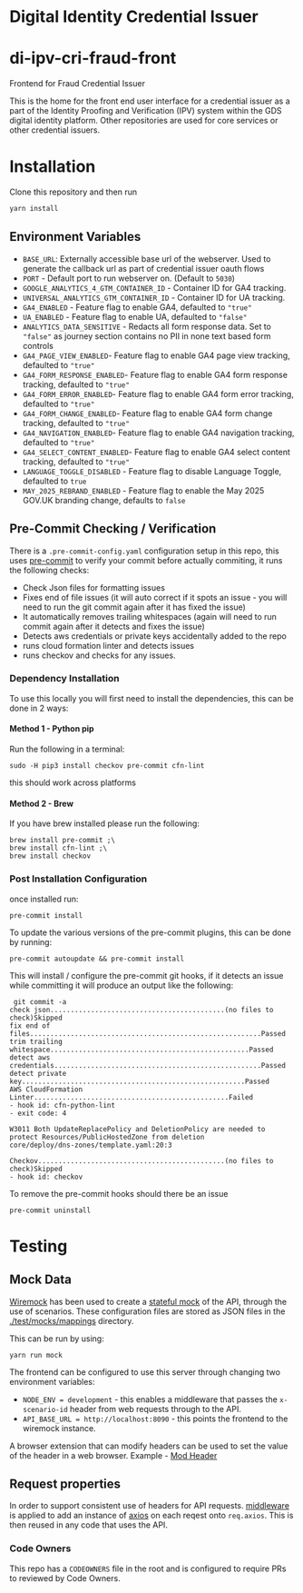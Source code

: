 # Digital Identity Credential Issuer

# di-ipv-cri-fraud-front

Frontend for Fraud Credential Issuer

This is the home for the front end user interface for a credential issuer as a part of the Identity Proofing and Verification (IPV) system within the GDS digital identity platform. Other repositories are used for core services or other credential issuers.

# Installation

Clone this repository and then run

```bash
yarn install
```

## Environment Variables

- `BASE_URL`: Externally accessible base url of the webserver. Used to generate the callback url as part of credential issuer oauth flows
- `PORT` - Default port to run webserver on. (Default to `5030`)
- `GOOGLE_ANALYTICS_4_GTM_CONTAINER_ID` - Container ID for GA4 tracking.
- `UNIVERSAL_ANALYTICS_GTM_CONTAINER_ID` - Container ID for UA tracking.
- `GA4_ENABLED` - Feature flag to enable GA4, defaulted to `"true"`
- `UA_ENABLED` - Feature flag to enable UA, defaulted to `"false"`
- `ANALYTICS_DATA_SENSITIVE` - Redacts all form response data. Set to `"false"` as journey section contains no PII in none text based form controls
- `GA4_PAGE_VIEW_ENABLED`- Feature flag to enable GA4 page view tracking, defaulted to `"true"`
- `GA4_FORM_RESPONSE_ENABLED`- Feature flag to enable GA4 form response tracking, defaulted to `"true"`
- `GA4_FORM_ERROR_ENABLED`- Feature flag to enable GA4 form error tracking, defaulted to `"true"`
- `GA4_FORM_CHANGE_ENABLED`- Feature flag to enable GA4 form change tracking, defaulted to `"true"`
- `GA4_NAVIGATION_ENABLED`- Feature flag to enable GA4 navigation tracking, defaulted to `"true"`
- `GA4_SELECT_CONTENT_ENABLED`- Feature flag to enable GA4 select content tracking, defaulted to `"true"`
- `LANGUAGE_TOGGLE_DISABLED` - Feature flag to disable Language Toggle, defaulted to `true`
- `MAY_2025_REBRAND_ENABLED` - Feature flag to enable the May 2025 GOV.UK branding change, defaults to `false`

## Pre-Commit Checking / Verification

There is a `.pre-commit-config.yaml` configuration setup in this repo, this uses [pre-commit](https://pre-commit.com/) to verify your commit before actually commiting, it runs the following checks:

* Check Json files for formatting issues
* Fixes end of file issues (it will auto correct if it spots an issue - you will need to run the git commit again after it has fixed the issue)
* It automatically removes trailing whitespaces (again will need to run commit again after it detects and fixes the issue)
* Detects aws credentials or private keys accidentally added to the repo
* runs cloud formation linter and detects issues
* runs checkov and checks for any issues.

### Dependency Installation
To use this locally you will first need to install the dependencies, this can be done in 2 ways:

#### Method 1 - Python pip

Run the following in a terminal:

```
sudo -H pip3 install checkov pre-commit cfn-lint
```

this should work across platforms

#### Method 2 - Brew

If you have brew installed please run the following:

```
brew install pre-commit ;\
brew install cfn-lint ;\
brew install checkov
```

### Post Installation Configuration
once installed run:
```
pre-commit install
```

To update the various versions of the pre-commit plugins, this can be done by running:

```
pre-commit autoupdate && pre-commit install
```

This will install / configure the pre-commit git hooks,  if it detects an issue while committing it will produce an output like the following:

```
 git commit -a
check json...........................................(no files to check)Skipped
fix end of files.........................................................Passed
trim trailing whitespace.................................................Passed
detect aws credentials...................................................Passed
detect private key.......................................................Passed
AWS CloudFormation Linter................................................Failed
- hook id: cfn-python-lint
- exit code: 4

W3011 Both UpdateReplacePolicy and DeletionPolicy are needed to protect Resources/PublicHostedZone from deletion
core/deploy/dns-zones/template.yaml:20:3

Checkov..............................................(no files to check)Skipped
- hook id: checkov
```

To remove the pre-commit hooks should there be an issue
```
pre-commit uninstall
```

# Testing

## Mock Data

[Wiremock](https://wiremock.org) has been used to create a [stateful mock](https://wiremock.org/docs/stateful-behaviour/) of the API, through the use of scenarios.
These configuration files are stored as JSON files in the [./test/mocks/mappings](./test/mocks/mappings) directory.

This can be run by using:

`yarn run mock`

The frontend can be configured to use this server through changing two environment variables:

- `NODE_ENV = development` - this enables a middleware that passes the `x-scenario-id` header from web requests through to the API.
- `API_BASE_URL = http://localhost:8090` - this points the frontend to the wiremock instance.

A browser extension that can modify headers can be used to set the value of the header in a web browser. Example - [Mod Header](https://modheader.com)

## Request properties

In order to support consistent use of headers for API requests. [middleware](./src/lib/axios.js) is applied to add an instance of [axios](https://axios-http.com/) on each reqest onto `req.axios`. This is then reused in any code that uses the API.

### Code Owners

This repo has a `CODEOWNERS` file in the root and is configured to require PRs to reviewed by Code Owners.
